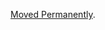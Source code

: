 <a href="/dubzzz/fast-check/tree/main/website/docs/tutorials/detect-race-conditions/one-step-closer-to-real-usages.mdx">Moved Permanently</a>.